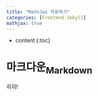 ```yaml
---
title: "MathJax 적용하기"
categories: [Frontend-Jekyll]
mathjax: true
---
```


* content
{:toc}
# 마크다운<sub>Markdown</sub>

히히!

